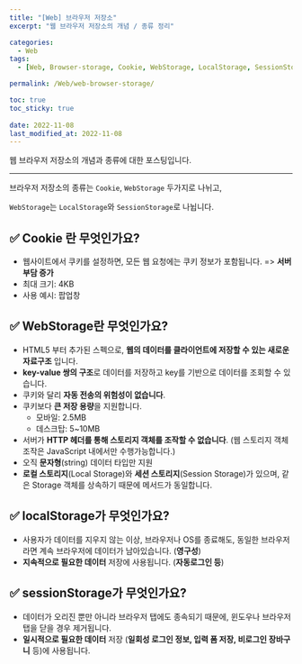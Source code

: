 ```yaml
---
title: "[Web] 브라우저 저장소"
excerpt: "웹 브라우저 저장소의 개념 / 종류 정리"

categories:
  - Web
tags:
  - [Web, Browser-storage, Cookie, WebStorage, LocalStorage, SessionStorage]

permalink: /Web/web-browser-storage/

toc: true
toc_sticky: true
 
date: 2022-11-08
last_modified_at: 2022-11-08
---
```

웹 브라우저 저장소의 개념과 종류에 대한 포스팅입니다.

***

브라우저 저장소의 종류는 `Cookie`, `WebStorage` 두가지로 나뉘고,

`WebStorage`는 `LocalStorage`와 `SessionStorage`로 나뉩니다.

## ✅ Cookie 란 무엇인가요?
- 웹사이트에서 쿠키를 설정하면, 모든 웹 요청에는 쿠키 정보가 포함됩니다. => **서버 부담 증가**
- 최대 크기: 4KB
- 사용 예시: 팝업창

## ✅ WebStorage란 무엇인가요?
- HTML5 부터 추가된 스펙으로, **웹의 데이터를 클라이언트에 저장할 수 있는 새로운 자료구조** 입니다.
- **key-value 쌍의 구조**로 데이터를 저장하고 key를 기반으로 데이터를 조회할 수 있습니다.
- 쿠키와 달리 **자동 전송의 위험성이 없습니다**.
- 쿠키보다 **큰 저장 용량**을 지원합니다.
    - 모바일: 2.5MB
    - 데스크탑: 5~10MB
- 서버가 **HTTP 헤더를 통해 스토리지 객체를 조작할 수 없습니다**. (웹 스토리지 객체 조작은 JavaScript 내에서만 수행가능합니다.)
- 오직 **문자형**(string) 데이터 타입만 지원
- **로컬 스토리지**(Local Storage)와 **세션 스토리지**(Session Storage)가 있으며, 같은 Storage 객체를 상속하기 때문에 메서드가 동일합니다.

## ✅ localStorage가 무엇인가요?
- 사용자가 데이터를 지우지 않는 이상, 브라우저나 OS를 종료해도, 동일한 브라우저라면 계속 브라우저에 데이터가 남아있습니다. (**영구성**)
- **지속적으로 필요한 데이터** 저장에 사용됩니다. (**자동로그인 등**)

## ✅ sessionStorage가 무엇인가요?
- 데이터가 오리진 뿐만 아니라 브라우저 탭에도 종속되기 때문에, 윈도우나 브라우저 탭을 닫을 경우 제거됩니다.
- **일시적으로 필요한 데이터** 저장 (**일회성 로그인 정보, 입력 폼 저장, 비로그인 장바구니** 등)에 사용됩니다.